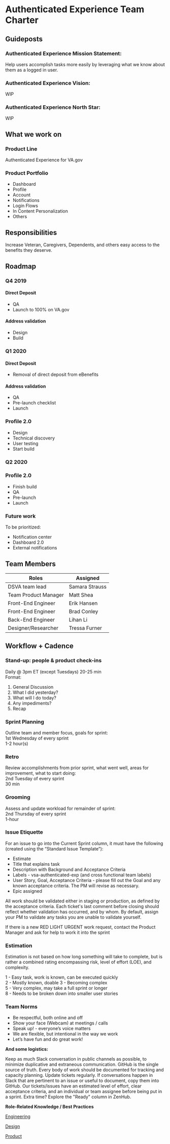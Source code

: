 # Authenticated Experience Team Charter


## Guideposts 
### Authenticated Experience Mission Statement:
Help users accomplish tasks more easily by leveraging what we know about them as a logged in user.

### Authenticated Experience Vision:
WIP

### Authenticated Experience North Star:
WIP

## What we work on

### Product Line
Authenticated Experience for VA.gov

### Product Portfolio

*	Dashboard
*	Profile
*	Account
* Notifications
*	Login Flows
* In Content Personalization
*	Others

## Responsibilities
Increase Veteran, Caregivers, Dependents, and others easy access to the benefits they deserve.

## Roadmap

### Q4 2019

#### Direct Deposit
- QA
- Launch to 100% on VA.gov

#### Address validation
- Design
- Build

### Q1 2020

#### Direct Deposit
- Removal of direct deposit from eBenefits

#### Address validation
- QA
- Pre-launch checklist
- Launch

### Profile 2.0
- Design
- Technical discovery
- User testing
- Start build

### Q2 2020

### Profile 2.0
- Finish build
- QA
- Pre-launch
- Launch

### Future work

To be prioritized:

- Notification center
- Dashboard 2.0
- External notifications

## Team Members

|**Roles**              |**Assigned**                        |
|-----------------------|------------------------------------|
|DSVA team lead         |Samara Strauss
|Team Product Manager   |Matt Shea
|Front-End Engineer     |Erik Hansen
|Front-End Engineer     |Brad Conley
|Back-End Engineer      |Lihan Li
|Designer/Researcher    |Tressa Furner

## Workflow + Cadence

### Stand-up: people & product check-ins
Daily @ 3pm ET (except Tuesdays) 
20-25 min  
Format:  
1. General Discussion
2. What I did yesterday? 
3. What will I do today? 
4. Any impediments?
5. Recap

### Sprint Planning
Outline team and member focus, goals for sprint:  
1st Wednesday of every sprint  
1-2 hour(s) 

### Retro
Review accomplishments from prior sprint, what went well, areas for improvement, what to start doing:   
2nd Tuesday of every sprint   
30 min

### Grooming
Assess and update workload for remainder of sprint:  
2nd Thursday of every sprint   
1-hour 

### Issue Etiquette
For an issue to go into the Current Sprint column, it must have the following (created using the “Standard Issue Template”):
  * Estimate
  * Title that explains task
  * Description with Background and Acceptance Criteria
  * Labels - vsa-authenticated-exp (and cross functional team labels)
  * User Story, Goal, Acceptance Criteria - please fill out the Goal and any known acceptance criteria. The PM will revise as necessary.
  * Epic assigned
  
All work should be validated either in staging or production, as defined by the acceptance criteria. Each ticket's last comment before closing should reflect whether validation has occurred, and by whom. By default, assign your PM to validate any tasks you are unable to validate yourself.

If there is a new RED LIGHT URGENT work request, contact the Product Manager and ask for help to work it into the sprint

### Estimation
Estimation is not based on how long something will take to complete, but is rather a combined rating encompassing risk, level of effort (LOE), and complexity.

 1 - Easy task, work is known, can be executed quickly   
 2 - Mostly known, doable
 3 - Becoming complex   
 5 - Very complex, may take a full sprint or longer    
 8 - Needs to be broken down into smaller user stories      

### Team Norms

  * Be respectful, both online and off
  * Show your face (Webcam) at meetings / calls
  * Speak up! - everyone’s voice matters
  * We are flexible, but intentional in the way we work
  * Let’s have fun and do great work!

**And some logistics:**

Keep as much Slack conversation in public channels as possible, to minimize duplicative and extraneous communication.
GitHub is the single source of truth. Every body of work should be documented for tracking and capacity planning.
Update tickets regularly. If conversations happen in Slack that are pertinent to an issue or useful to document, copy them into GitHub.
Our tickets/issues have an estimated level of effort, clear acceptance criteria, and an individual or team assignee before being put in a sprint.
Extra time? Explore the "Ready" column in ZenHub.

**Role-Related Knowledge / Best Practices**

[Engineering](https://github.com/department-of-veterans-affairs/va.gov-team/tree/master/platform/engineering)

[Design](https://github.com/department-of-veterans-affairs/va.gov-team/tree/master/platform/design)

[Product](https://github.com/department-of-veterans-affairs/va.gov-team/tree/master/platform/product-management)
